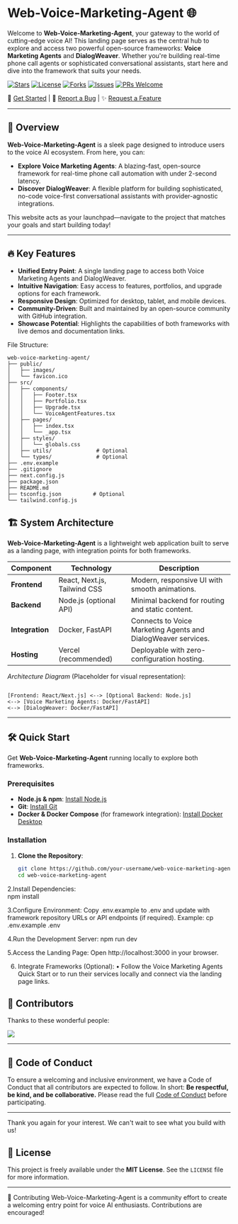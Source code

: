 # Web-Voice-Marketing-Agent 🌐

Welcome to **Web-Voice-Marketing-Agent**, your gateway to the world of cutting-edge voice AI! This landing page serves as the central hub to explore and access two powerful open-source frameworks: **Voice Marketing Agents** and **DialogWeaver**. Whether you're building real-time phone call agents or sophisticated conversational assistants, start here and dive into the framework that suits your needs.

[![Stars](https://img.shields.io/github/stars/your-username/web-voice-marketing-agent.svg?style=social&label=Star)](https://github.com/your-username/web-voice-marketing-agent)
[![License](https://img.shields.io/badge/license-MIT-blue.svg)](https://github.com/your-username/web-voice-marketing-agent/blob/main/LICENSE)
[![Forks](https://img.shields.io/github/forks/your-username/web-voice-marketing-agent.svg?style=social)](https://github.com/your-username/web-voice-marketing-agent/fork)
[![Issues](https://img.shields.io/github/issues/your-username/web-voice-marketing-agent.svg)](https://github.com/your-username/web-voice-marketing-agent/issues)
[![PRs Welcome](https://img.shields.io/badge/PRs-welcome-brightgreen.svg)](https://github.com/your-username/web-voice-marketing-agent/pulls)

🚀 [Get Started](#quick-start) | 🐛 [Report a Bug](https://github.com/your-username/web-voice-marketing-agent/issues/new) | ✨ [Request a Feature](https://github.com/your-username/web-voice-marketing-agent/issues/new)

---

## 🌟 Overview

**Web-Voice-Marketing-Agent** is a sleek page designed to introduce users to the voice AI ecosystem. From here, you can:

- **Explore Voice Marketing Agents**: A blazing-fast, open-source framework for real-time phone call automation with under 2-second latency.
- **Discover DialogWeaver**: A flexible platform for building sophisticated, no-code voice-first conversational assistants with provider-agnostic integrations.

This website acts as your launchpad—navigate to the project that matches your goals and start building today!

---

## 🔥 Key Features

- **Unified Entry Point**: A single landing page to access both Voice Marketing Agents and DialogWeaver.
- **Intuitive Navigation**: Easy access to features, portfolios, and upgrade options for each framework.
- **Responsive Design**: Optimized for desktop, tablet, and mobile devices.
- **Community-Driven**: Built and maintained by an open-source community with GitHub integration.
- **Showcase Potential**: Highlights the capabilities of both frameworks with live demos and documentation links.

File Structure:

```
web-voice-marketing-agent/
├── public/
│   ├── images/
│   └── favicon.ico
├── src/
│   ├── components/
│   │   ├── Footer.tsx
│   │   ├── Portfolio.tsx
│   │   ├── Upgrade.tsx
│   │   └── VoiceAgentFeatures.tsx
│   ├── pages/
│   │   ├── index.tsx
│   │   └── _app.tsx
│   ├── styles/
│   │   └── globals.css
│   ├── utils/              # Optional
│   └── types/              # Optional
├── .env.example
├── .gitignore
├── next.config.js
├── package.json
├── README.md
├── tsconfig.json          # Optional
└── tailwind.config.js

```

## 🏗️ System Architecture

**Web-Voice-Marketing-Agent** is a lightweight web application built to serve as a landing page, with integration points for both frameworks.

| Component       | Technology         | Description                                    |
|-----------------|---------------------|------------------------------------------------|
| **Frontend**    | React, Next.js, Tailwind CSS | Modern, responsive UI with smooth animations.  |
| **Backend**     | Node.js (optional API) | Minimal backend for routing and static content.|
| **Integration** | Docker, FastAPI    | Connects to Voice Marketing Agents and DialogWeaver services. |
| **Hosting**     | Vercel (recommended) | Deployable with zero-configuration hosting.    |

*Architecture Diagram* (Placeholder for visual representation):

```

[Frontend: React/Next.js] <--> [Optional Backend: Node.js]
<--> [Voice Marketing Agents: Docker/FastAPI]
<--> [DialogWeaver: Docker/FastAPI]

```

---

## 🛠️ Quick Start

Get **Web-Voice-Marketing-Agent** running locally to explore both frameworks.

### Prerequisites
- **Node.js & npm**: [Install Node.js](https://nodejs.org/)
- **Git**: [Install Git](https://git-scm.com/downloads)
- **Docker & Docker Compose** (for framework integration): [Install Docker Desktop](https://www.docker.com/products/docker-desktop/)

### Installation
1. **Clone the Repository**:
   ```bash
   git clone https://github.com/your-username/web-voice-marketing-agent.git
   cd web-voice-marketing-agent
2.Install Dependencies:   
   npm install
   
3.Configure Environment:
  Copy .env.example to .env and update with framework repository URLs or API endpoints (if required).
  Example: cp .env.example .env
  
4.Run the Development Server:
   npm run dev
   
5.Access the Landing Page:
   Open http://localhost:3000 in your browser.
   
6. Integrate Frameworks (Optional):
• Follow the Voice Marketing Agents Quick Start or to run their services
  locally and connect via the landing page links.

## 🌟 Contributors
Thanks to these wonderful people:

<a href="https://github.com/Hiteshydv001/Web-Voice-marketing-Agent/graphs/contributors">
  <img src="https://contrib.rocks/image?repo=Hiteshydv001/Voice-Marketing-Agent" />
</a>

---



## 📜 Code of Conduct

To ensure a welcoming and inclusive environment, we have a Code of Conduct that all contributors are expected to follow. In short: **Be respectful, be kind, and be collaborative.** Please read the full [Code of Conduct](./CODE_OF_CONDUCT.md) before participating.

---

Thank you again for your interest. We can't wait to see what you build with us!


## 📜 License

This project is freely available under the **MIT License**. See the `LICENSE` file for more information.

---
💖 Contributing
      Web-Voice-Marketing-Agent is a community effort to create a welcoming entry point for voice AI enthusiasts. Contributions are encouraged!


